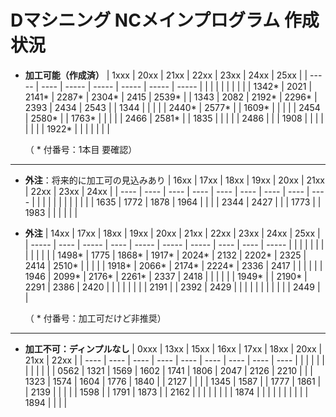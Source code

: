 # Dマシニング NCメインプログラム 作成状況

- **加工可能（作成済）**
  | 1xxx  | 20xx | 21xx  | 22xx  | 23xx  | 24xx  | 25xx  |
  | ----- | ---- | ----- | ----- | ----- | ----- | ----- |
  |       |      |       |       |       |       |       |
  | 1342* | 2021 | 2141* | 2287* | 2304* | 2415  | 2539* |
  | 1343  | 2082 | 2192* | 2296* | 2393  | 2434  | 2543  |
  | 1344  |      |       |       |       | 2440* | 2577* |
  | 1609* |      |       |       |       | 2454  | 2580* |
  | 1763* |      |       |       |       | 2466  | 2581* |
  | 1835  |      |       |       |       | 2486  |       |
  | 1908  |      |       |       |       |       |       |
  | 1922* |      |       |       |       |       |       |

  （ * 付番号：1本目 要確認）

---

- **外注**：将来的に加工可の見込みあり
  | 16xx | 17xx | 18xx | 19xx | 20xx | 21xx | 22xx | 23xx | 24xx |
  | ---- | ---- | ---- | ---- | ---- | ---- | ---- | ---- | ---- |
  |      |      |      |      |      |      |      |      |      |
  | 1635 | 1772 | 1878 | 1964 |      |      |      | 2344 | 2427 |
  |      | 1773 |      | 1983 |      |      |      |      |      |


- **外注**
  | 14xx  | 17xx | 18xx  | 19xx  | 20xx  | 21xx  | 22xx  | 23xx | 24xx | 25xx  |
  | ----- | ---- | ----- | ----  | ----- | ----- | ----- | ---- | ---- | ----- |
  |       |      |       |       |       |       |       |      |      |       |
  | 1498* | 1775 | 1868* | 1917* | 2024* | 2132  | 2202* | 2325 | 2414 | 2510* |
  |       |      |       | 1918* | 2066* | 2174* | 2224* | 2336 | 2417 |       |
  |       |      |       | 1946  | 2099* | 2176* | 2261* | 2337 | 2418 |       |
  |       |      |       | 1949* |       | 2190* | 2291  | 2386 | 2420 |       |
  |       |      |       |       |       | 2191  |       | 2392 | 2429 |       |
  |       |      |       |       |       |       |       |      | 2449 |       |
  
  （ * 付番号：加工可だけど非推奨）

---

- **加工不可：ディンプルなし**
  | 0xxx | 13xx | 15xx | 16xx | 17xx | 18xx | 20xx | 21xx | 22xx |
  | ---- | ---- | ---- | ---- | ---- | ---- | ---- | ---- | ---- |
  |      |      |      |      |      |      |      |      |      |
  | 0562 | 1321 | 1569 | 1602 | 1741 | 1806 | 2047 | 2126 | 2210 |
  |      | 1323 | 1574 | 1604 | 1776 | 1840 |      | 2127 |      |
  |      | 1345 | 1587 |      | 1777 | 1861 |      | 2139 |      |
  |      |      | 1598 |      | 1791 | 1873 |      | 2162 |      |
  |      |      |      |      |      | 1874 |      |      |      |
  |      |      |      |      |      | 1894 |      |      |      |
